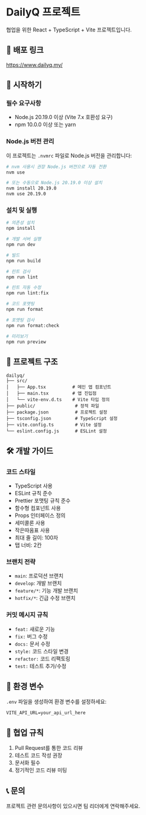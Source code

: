 # DailyQ 프로젝트

협업을 위한 React + TypeScript + Vite 프로젝트입니다.

## 🚀 배포 링크

https://www.dailyq.my/

## 🚀 시작하기

### 필수 요구사항

- Node.js 20.19.0 이상 (Vite 7.x 호환성 요구)
- npm 10.0.0 이상 또는 yarn

### Node.js 버전 관리

이 프로젝트는 `.nvmrc` 파일로 Node.js 버전을 관리합니다:

```bash
# nvm 사용시 권장 Node.js 버전으로 자동 전환
nvm use

# 또는 수동으로 Node.js 20.19.0 이상 설치
nvm install 20.19.0
nvm use 20.19.0
```

### 설치 및 실행

```bash
# 의존성 설치
npm install

# 개발 서버 실행
npm run dev

# 빌드
npm run build

# 린트 검사
npm run lint

# 린트 자동 수정
npm run lint:fix

# 코드 포맷팅
npm run format

# 포맷팅 검사
npm run format:check

# 미리보기
npm run preview
```

## 📁 프로젝트 구조

```
dailyq/
├── src/
│   ├── App.tsx          # 메인 앱 컴포넌트
│   ├── main.tsx         # 앱 진입점
│   └── vite-env.d.ts    # Vite 타입 정의
├── public/               # 정적 파일
├── package.json          # 프로젝트 설정
├── tsconfig.json         # TypeScript 설정
├── vite.config.ts        # Vite 설정
└── eslint.config.js      # ESLint 설정
```

## 🛠️ 개발 가이드

### 코드 스타일

- TypeScript 사용
- ESLint 규칙 준수
- Prettier 포맷팅 규칙 준수
- 함수형 컴포넌트 사용
- Props 인터페이스 정의
- 세미콜론 사용
- 작은따옴표 사용
- 최대 줄 길이: 100자
- 탭 너비: 2칸

### 브랜치 전략

- `main`: 프로덕션 브랜치
- `develop`: 개발 브랜치
- `feature/*`: 기능 개발 브랜치
- `hotfix/*`: 긴급 수정 브랜치

### 커밋 메시지 규칙

- `feat:` 새로운 기능
- `fix:` 버그 수정
- `docs:` 문서 수정
- `style:` 코드 스타일 변경
- `refactor:` 코드 리팩토링
- `test:` 테스트 추가/수정

## 📝 환경 변수

`.env` 파일을 생성하여 환경 변수를 설정하세요:

```env
VITE_API_URL=your_api_url_here
```

## 🤝 협업 규칙

1. Pull Request를 통한 코드 리뷰
2. 테스트 코드 작성 권장
3. 문서화 필수
4. 정기적인 코드 리뷰 미팅

## 📞 문의

프로젝트 관련 문의사항이 있으시면 팀 리더에게 연락해주세요.
